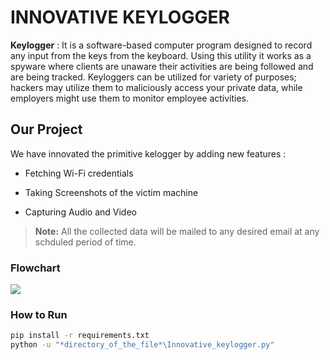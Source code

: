 # INNOVATIVE KEYLOGGER
**Keylogger** : It is a software-based computer program designed to record any input from the keys from the keyboard. Using this utility it works as a spyware where clients are unaware their activities are being followed and are being tracked. Keyloggers can be utilized for variety of purposes; hackers may utilize them to maliciously access your private data, while employers might use them to monitor employee activities.

## Our Project
We have innovated the primitive kelogger by adding new features :
- Fetching Wi-Fi credentials

- Taking Screenshots of the victim machine

- Capturing Audio and Video
> **Note:** All the collected data will be mailed to any desired email at any schduled period of time.

### Flowchart
![](Innovative%2DKeylogger/Flowchart.jpeg)

### How to Run

```sh
pip install -r requirements.txt
python -u "*directory_of_the_file*\Innovative_keylogger.py"
```
